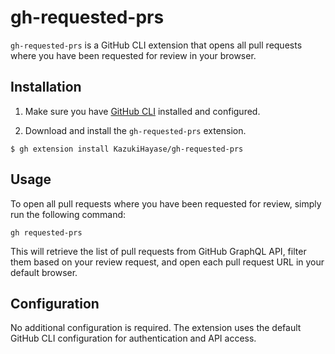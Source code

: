 # gh-requested-prs

`gh-requested-prs` is a GitHub CLI extension that opens all pull requests where you have been requested for review in your browser.

## Installation

1. Make sure you have [GitHub CLI](https://cli.github.com/) installed and configured.

2. Download and install the `gh-requested-prs` extension.

```shell
$ gh extension install KazukiHayase/gh-requested-prs
```

## Usage

To open all pull requests where you have been requested for review, simply run the following command:

```shell
gh requested-prs
```

This will retrieve the list of pull requests from GitHub GraphQL API, filter them based on your review request, and open each pull request URL in your default browser.

## Configuration

No additional configuration is required. The extension uses the default GitHub CLI configuration for authentication and API access.
